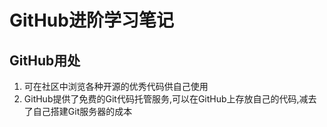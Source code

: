 # GitHub进阶学习笔记

## GitHub用处

1. 可在社区中浏览各种开源的优秀代码供自己使用
2. GitHub提供了免费的Git代码托管服务,可以在GitHub上存放自己的代码,减去了自己搭建Git服务器的成本